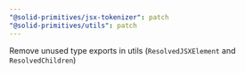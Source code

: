 ```yaml
---
"@solid-primitives/jsx-tokenizer": patch
"@solid-primitives/utils": patch
---
```


Remove unused type exports in utils (`ResolvedJSXElement` and `ResolvedChildren`)
